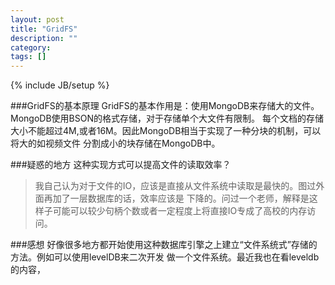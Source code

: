 ```yaml
---
layout: post
title: "GridFS"
description: ""
category: 
tags: []
---
```

{% include JB/setup %}

###GridFS的基本原理
GridFS的基本作用是：使用MongoDB来存储大的文件。MongoDB使用BSON的格式存储，对于存储单个大文件有限制。
每个文档的存储大小不能超过4M,或者16M。因此MongoDB相当于实现了一种分块的机制，可以将大的如视频文件
分割成小的块存储在MongoDB中。

###疑惑的地方
这种实现方式可以提高文件的读取效率？  
>我自己认为对于文件的IO，应该是直接从文件系统中读取是最快的。图过外面再加了一层数据库的话，效率应该是
>下降的。问过一个老师，解释是这样子可能可以较少句柄个数或者一定程度上将直接IO专成了高校的内存访问。

###感想
好像很多地方都开始使用这种数据库引擎之上建立“文件系统式”存储的方法。例如可以使用levelDB来二次开发
做一个文件系统。最近我也在看leveldb的内容，
